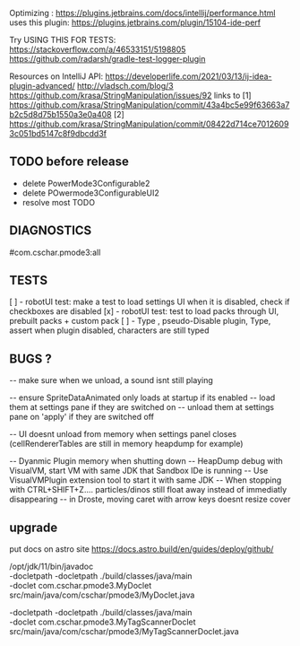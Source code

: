 
Optimizing :
https://plugins.jetbrains.com/docs/intellij/performance.html
uses this plugin:
https://plugins.jetbrains.com/plugin/15104-ide-perf


Try USING THIS FOR TESTS:
https://stackoverflow.com/a/46533151/5198805
https://github.com/radarsh/gradle-test-logger-plugin


Resources on IntelliJ API:
https://developerlife.com/2021/03/13/ij-idea-plugin-advanced/
http://vladsch.com/blog/3
https://github.com/krasa/StringManipulation/issues/92
links to
[1] https://github.com/krasa/StringManipulation/commit/43a4bc5e99f63663a7b2c5d8d75b1550a3e0a408
[2] https://github.com/krasa/StringManipulation/commit/08422d714ce70126093c051bd5147c8f9dbcdd3f


## TODO before release
- delete PowerMode3Configurable2
- delete POwermode3ConfigurableUI2
- resolve most TODO

## DIAGNOSTICS
#com.cschar.pmode3:all

## TESTS

[ ] - robotUI test: make a test to load settings UI when it is disabled, check if checkboxes are disabled
[x] - robotUI test: test to load packs through UI, prebuilt packs + custom pack
[ ] - Type , pseudo-Disable plugin, Type,  assert when plugin disabled, characters are still typed

## BUGS ?

-- make sure when we unload, a sound isnt still playing

-- ensure SpriteDataAnimated only loads at startup if its enabled
-- load them at settings pane if they are switched on
-- unload them at settings pane on 'apply' if they are switched off

-- UI doesnt unload from memory when settings panel closes  (cellRendererTables are still in memory heapdump for example)

-- Dyanmic Plugin memory when shutting down
   -- HeapDump debug with VisualVM, start VM with same JDK that Sandbox IDe is running
   -- Use VisualVMPlugin extension tool to start it with same JDK
-- When stopping with CTRL+SHIFT+Z.... particles/dinos still float away instead of immediatly disappearing
-- in Droste, moving caret with arrow keys doesnt resize cover

## upgrade
put docs on astro site
https://docs.astro.build/en/guides/deploy/github/


/opt/jdk/11/bin/javadoc \
-docletpath  -docletpath ./build/classes/java/main \
  -doclet com.cschar.pmode3.MyDoclet \
src/main/java/com/cschar/pmode3/MyDoclet.java

-docletpath  -docletpath ./build/classes/java/main \
-doclet com.cschar.pmode3.MyTagScannerDoclet \
src/main/java/com/cschar/pmode3/MyTagScannerDoclet.java